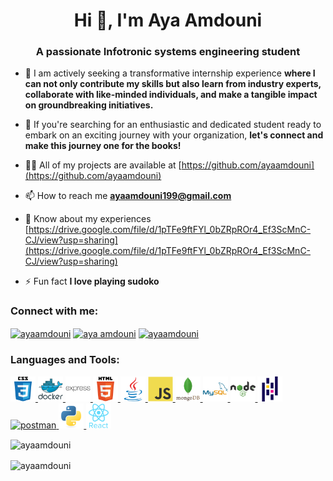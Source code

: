 <h1 align="center">Hi 👋, I'm Aya Amdouni</h1>
<h3 align="center">A passionate Infotronic systems engineering student</h3>

- 🔭 I am actively seeking a transformative internship experience **where I can not only contribute my skills but also learn from industry experts, collaborate with like-minded individuals, and make a tangible impact on groundbreaking initiatives.**

- 🤝 If you're searching for an enthusiastic and dedicated student ready to embark on an exciting journey with your organization, **let's connect and make this journey one for the books!**

- 👨‍💻 All of my projects are available at [https://github.com/ayaamdouni](https://github.com/ayaamdouni)

- 📫 How to reach me **ayaamdouni199@gmail.com**

- 📄 Know about my experiences [https://drive.google.com/file/d/1pTFe9ftFYl_0bZRpROr4_Ef3ScMnC-CJ/view?usp=sharing](https://drive.google.com/file/d/1pTFe9ftFYl_0bZRpROr4_Ef3ScMnC-CJ/view?usp=sharing)

- ⚡ Fun fact **I love playing sudoko**

<h3 align="left">Connect with me:</h3>
<p align="left">
<a href="https://linkedin.com/in/ayaamdouni" target="blank"><img align="center" src="https://raw.githubusercontent.com/rahuldkjain/github-profile-readme-generator/master/src/images/icons/Social/linked-in-alt.svg" alt="ayaamdouni" height="30" width="40" /></a>
<a href="https://fb.com/aya amdouni" target="blank"><img align="center" src="https://raw.githubusercontent.com/rahuldkjain/github-profile-readme-generator/master/src/images/icons/Social/facebook.svg" alt="aya amdouni" height="30" width="40" /></a>
<a href="https://www.leetcode.com/ayaamdouni" target="blank"><img align="center" src="https://raw.githubusercontent.com/rahuldkjain/github-profile-readme-generator/master/src/images/icons/Social/leet-code.svg" alt="ayaamdouni" height="30" width="40" /></a>
</p>

<h3 align="left">Languages and Tools:</h3>
<p align="left"> <a href="https://www.w3schools.com/css/" target="_blank" rel="noreferrer"> <img src="https://raw.githubusercontent.com/devicons/devicon/master/icons/css3/css3-original-wordmark.svg" alt="css3" width="40" height="40"/> </a> <a href="https://www.docker.com/" target="_blank" rel="noreferrer"> <img src="https://raw.githubusercontent.com/devicons/devicon/master/icons/docker/docker-original-wordmark.svg" alt="docker" width="40" height="40"/> </a> <a href="https://expressjs.com" target="_blank" rel="noreferrer"> <img src="https://raw.githubusercontent.com/devicons/devicon/master/icons/express/express-original-wordmark.svg" alt="express" width="40" height="40"/> </a> <a href="https://www.w3.org/html/" target="_blank" rel="noreferrer"> <img src="https://raw.githubusercontent.com/devicons/devicon/master/icons/html5/html5-original-wordmark.svg" alt="html5" width="40" height="40"/> </a> <a href="https://www.java.com" target="_blank" rel="noreferrer"> <img src="https://raw.githubusercontent.com/devicons/devicon/master/icons/java/java-original.svg" alt="java" width="40" height="40"/> </a> <a href="https://developer.mozilla.org/en-US/docs/Web/JavaScript" target="_blank" rel="noreferrer"> <img src="https://raw.githubusercontent.com/devicons/devicon/master/icons/javascript/javascript-original.svg" alt="javascript" width="40" height="40"/> </a> <a href="https://www.mongodb.com/" target="_blank" rel="noreferrer"> <img src="https://raw.githubusercontent.com/devicons/devicon/master/icons/mongodb/mongodb-original-wordmark.svg" alt="mongodb" width="40" height="40"/> </a> <a href="https://www.mysql.com/" target="_blank" rel="noreferrer"> <img src="https://raw.githubusercontent.com/devicons/devicon/master/icons/mysql/mysql-original-wordmark.svg" alt="mysql" width="40" height="40"/> </a> <a href="https://nodejs.org" target="_blank" rel="noreferrer"> <img src="https://raw.githubusercontent.com/devicons/devicon/master/icons/nodejs/nodejs-original-wordmark.svg" alt="nodejs" width="40" height="40"/> </a> <a href="https://pandas.pydata.org/" target="_blank" rel="noreferrer"> <img src="https://raw.githubusercontent.com/devicons/devicon/2ae2a900d2f041da66e950e4d48052658d850630/icons/pandas/pandas-original.svg" alt="pandas" width="40" height="40"/> </a> <a href="https://postman.com" target="_blank" rel="noreferrer"> <img src="https://www.vectorlogo.zone/logos/getpostman/getpostman-icon.svg" alt="postman" width="40" height="40"/> </a> <a href="https://www.python.org" target="_blank" rel="noreferrer"> <img src="https://raw.githubusercontent.com/devicons/devicon/master/icons/python/python-original.svg" alt="python" width="40" height="40"/> </a> <a href="https://reactjs.org/" target="_blank" rel="noreferrer"> <img src="https://raw.githubusercontent.com/devicons/devicon/master/icons/react/react-original-wordmark.svg" alt="react" width="40" height="40"/> </a> </p>

<p><img align="center" src="https://github-readme-stats.vercel.app/api/top-langs?username=ayaamdouni&show_icons=true&locale=en&layout=compact" alt="ayaamdouni" /></p>

<p><img align="center" src="https://github-readme-streak-stats.herokuapp.com/?user=ayaamdouni&" alt="ayaamdouni" /></p>
